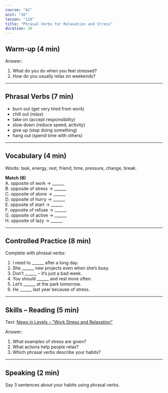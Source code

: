 ```yaml
---
course: "A2"
unit: "26"
lesson: "128"
title: "Phrasal Verbs for Relaxation and Stress"
duration: 30
---
```


## Warm-up (4 min)
Answer:
1. What do you do when you feel stressed?  
2. How do you usually relax on weekends?  

-------
## Phrasal Verbs (7 min)
- burn out (get very tired from work)  
- chill out (relax)  
- take on (accept responsibility)  
- slow down (reduce speed, activity)  
- give up (stop doing something)  
- hang out (spend time with others)  

-------
## Vocabulary (4 min)
Words: task, energy, rest, friend, time, pressure, change, break.  

**Match (8)**  
A. opposite of work → ______  
B. opposite of stress → ______  
C. opposite of alone → ______  
D. opposite of hurry → ______  
E. opposite of start → ______  
F. opposite of refuse → ______  
G. opposite of active → ______  
H. opposite of lazy → ______  

-------
## Controlled Practice (8 min)
Complete with phrasal verbs:  
1. I need to ______ after a long day.  
2. She ______ new projects even when she’s busy.  
3. Don’t ______ – it’s just a bad week.  
4. You should ______ and rest more often.  
5. Let’s ______ at the park tomorrow.  
6. He ______ last year because of stress.  

-------
## Skills – Reading (5 min)
Text: [News in Levels – “Work Stress and Relaxation”](https://www.newsinlevels.com/)  

Answer:  
1. What examples of stress are given?  
2. What actions help people relax?  
3. Which phrasal verbs describe your habits?  

-------
## Speaking (2 min)
Say 3 sentences about your habits using phrasal verbs.

